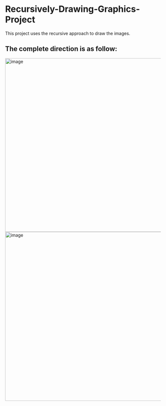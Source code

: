 # Recursively-Drawing-Graphics-Project
This project uses the recursive approach to draw the images.

## The complete direction is as follow:
<img width="561" alt="image" src="https://user-images.githubusercontent.com/100184045/194795563-a2825094-a060-4f91-8e34-7010987d0bdc.png">
<img width="546" alt="image" src="https://user-images.githubusercontent.com/100184045/194795611-51024c7d-7d73-48e0-840b-fa2c9cb29bd1.png">
